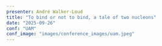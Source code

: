 ```yaml
---
presenter: André Walker-Loud
title: "To bind or not to bind, a tale of two nucleons"
date: "2025-09-26"
conf: "UAM"
conf_image: "images/conference_images/uam.jpeg"
---
```


